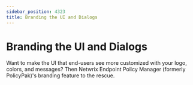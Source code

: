 ```yaml
---
sidebar_position: 4323
title: Branding the UI and Dialogs
---
```


# Branding the UI and Dialogs

Want to make the UI that end-users see more customized with your logo, colors, and messages? Then Netwrix Endpoint Policy Manager (formerly PolicyPak)'s branding feature to the rescue.
